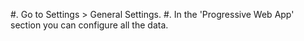 #. Go to Settings > General Settings.
#. In the 'Progressive Web App' section you can configure all the data.

